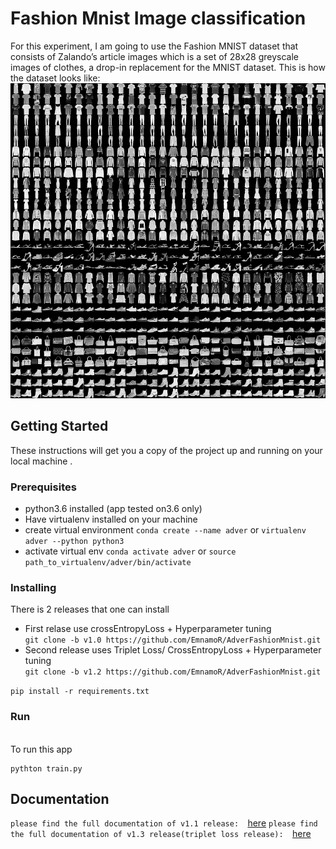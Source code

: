 # Fashion Mnist Image classification
For this experiment, I am going to use the Fashion MNIST dataset that consists of Zalando’s article images which is a set of 28x28 greyscale images of clothes, a drop-in replacement for the MNIST dataset. 
This is how the dataset looks like: <br>
![Mnist fashion data sample](assets/fashion-mnist-sprite.png)
## Getting Started
These instructions will get you a copy of the project up and running on your local machine .
### Prerequisites
- python3.6 installed (app tested on3.6 only)
- Have virtualenv installed on your machine
- create virtual environment 
`conda create --name adver`
or 
`virtualenv adver --python python3`
- activate virtual env
`conda activate adver`
or 
`source path_to_virtualenv/adver/bin/activate`
### Installing
There is 2 releases that one can install <br>
- First relase use crossEntropyLoss + Hyperparameter tuning <br>
```git clone -b v1.0 https://github.com/EmnamoR/AdverFashionMnist.git``` <br>
- Second release uses Triplet Loss/ CrossEntropyLoss + Hyperparameter tuning <br>
```git clone -b v1.2 https://github.com/EmnamoR/AdverFashionMnist.git``` <br>

```pip install -r requirements.txt```
### Run
<br>To run this app 
```
pythton train.py
```
## Documentation
`please find the full documentation of v1.1 release:  `[here](https://github.com/EmnamoR/AdverFashionMnist/blob/master/V1.1-Documentation.md)
`please find the full documentation of v1.3 release(triplet loss release):  `[here](https://github.com/EmnamoR/AdverFashionMnist/blob/master/V1.3-Documentation.md)